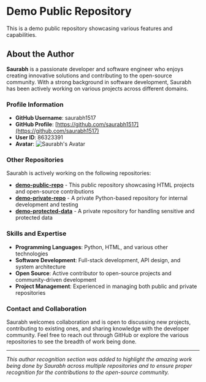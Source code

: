 # Demo Public Repository

This is a demo public repository showcasing various features and capabilities.

## About the Author

**Saurabh** is a passionate developer and software engineer who enjoys creating innovative solutions and contributing to the open-source community. With a strong background in software development, Saurabh has been actively working on various projects across different domains.

### Profile Information
- **GitHub Username**: saurabh1517
- **GitHub Profile**: [https://github.com/saurabh1517](https://github.com/saurabh1517)
- **User ID**: 86323391
- **Avatar**: ![Saurabh's Avatar](https://avatars.githubusercontent.com/u/86323391?v=4)

### Other Repositories

Saurabh is actively working on the following repositories:

- **[demo-public-repo](https://github.com/saurabh1517/demo-public-repo)** - This public repository showcasing HTML projects and open-source contributions
- **[demo-private-repo](https://github.com/saurabh1517/demo-private-repo)** - A private Python-based repository for internal development and testing
- **[demo-protected-data](https://github.com/saurabh1517/demo-protected-data)** - A private repository for handling sensitive and protected data

### Skills and Expertise
- **Programming Languages**: Python, HTML, and various other technologies
- **Software Development**: Full-stack development, API design, and system architecture
- **Open Source**: Active contributor to open-source projects and community-driven development
- **Project Management**: Experienced in managing both public and private repositories

### Contact and Collaboration
Saurabh welcomes collaboration and is open to discussing new projects, contributing to existing ones, and sharing knowledge with the developer community. Feel free to reach out through GitHub or explore the various repositories to see the breadth of work being done.

---

*This author recognition section was added to highlight the amazing work being done by Saurabh across multiple repositories and to ensure proper recognition for the contributions to the open-source community.*